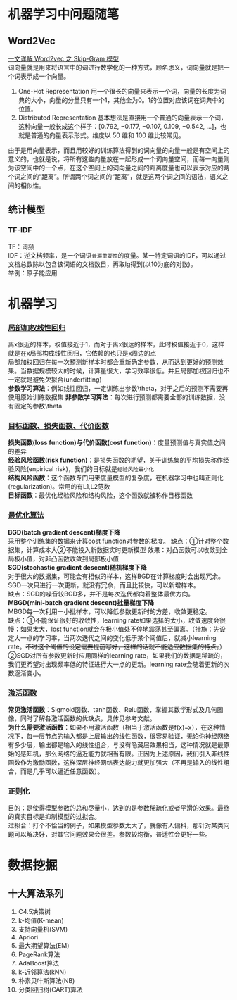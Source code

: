 # 机器学习中问题随笔

## Word2Vec
[一文详解 Word2vec 之 Skip-Gram 模型](https://www.leiphone.com/news/201706/PamWKpfRFEI42McI.html)  
词向量就是用来将语言中的词进行数学化的一种方式，顾名思义，词向量就是把一个词表示成一个向量。
1. One-Hot Representation
用一个很长的向量来表示一个词，向量的长度为词典的大小，向量的分量只有一个1，其他全为0。1的位置对应该词在词典中的位置。
2. Distributed Representation
基本想法是直接用一个普通的向量表示一个词，这种向量一般长成这个样子：[0.792, −0.177, −0.107, 0.109, −0.542, ...]，也就是普通的向量表示形式。维度以 50 维和 100 维比较常见。

由于是用向量表示，而且用较好的训练算法得到的词向量的向量一般是有空间上的意义的，也就是说，将所有这些向量放在一起形成一个词向量空间，而每一向量则为该空间中的一个点，在这个空间上的词向量之间的距离度量也可以表示对应的两个词之间的“距离”。所谓两个词之间的“距离”，就是这两个词之间的语法，语义之间的相似性。

## 统计模型
### TF-IDF
TF：词频  
IDF：逆文档频率，是一个词语`普遍重要性`的度量。某一特定词语的IDF，可以通过文档总数除以包含该词语的文档数目，再取lg得到(以10为底的对数)。  
举例：原子能应用

# 机器学习
### [局部加权线性回归](https://www.cnblogs.com/czdbest/p/5767138.html)
离x很近的样本，权值接近于1，而对于离x很远的样本，此时权值接近于0，这样就是在x局部构成线性回归，它依赖的也只是x周边的点  
局部加权回归在每一次预测新样本时都会重新确定参数，从而达到更好的预测效果。当数据规模较大的时候，计算量很大，学习效率很低。并且局部加权回归也不一定就是避免欠拟合(underfitting)  
**参数学习算法**：例如线性回归，一定训练出参数\theta，对于之后的预测不需要再使用原始训练数据集
**非参数学习算法**：每次进行预测都需要全部的训练数据，没有固定的参数\theta 

### [目标函数、损失函数、代价函数](https://www.zhihu.com/question/52398145/answer/209358209)
**损失函数(loss function)与代价函数(cost function)**：度量预测值与真实值之间的差异  
**经验风险函数(risk function)**：是损失函数的期望，关于训练集的平均损失称作经验风险(enpirical risk)，我们的目标就是`经验风险最小化`  
**结构风险函数**：这个函数专门用来度量模型的复杂度，在机器学习中也叫正则化(regularization)。常用的有L1,L2范数  
**目标函数**：最优化经验风险和结构风险，这个函数就被称作目标函数  

### [最优化算法](https://www.cnblogs.com/guoyaohua/p/8542554.html)
**BGD(batch gradient descent)梯度下降**  
采用整个训练集的数据来计算cost function对参数的梯度。
缺点：①针对整个数据集，计算成本大②不能投入新数据实时更新模型
效果：对凸函数可以收敛到全局极小值，对非凸函数收敛到局部极小值  
**SGD(stochastic gradient descent)随机梯度下降**  
对于很大的数据集，可能会有相似的样本，这样BGD在计算梯度时会出现冗余。SGD一次只进行一次更新，就没有冗余，而且比较快，可以新增样本。  
缺点：SGD的噪音较BGD多，并不是每次迭代都向着整体最优方向。  
**MBGD(mini-batch gradient descent)批量梯度下降**  
MBGD每一次利用一小批样本，可以降低参数更新时的方差，收敛更稳定。  
缺点：①不能保证很好的收敛性，learning rate如果选择的太小，收敛速度会很慢；如果太大，lost function就会在极小值处不停地震荡甚至偏离。（措施：先设定大一点的学习率，当两次迭代之间的变化低于某个阈值后，就减小learning rate。~~不过这个阈值的设定需要提前写好，这样的话就不能适应数据集的特点。~~）②SGD对所有参数更新时应用同样的learning rate，如果我们的数据是稀疏的，我们更希望对出现频率低的特征进行大一点的更新。learning rate会随着更新的次数逐渐变小。

### [激活函数](https://blog.csdn.net/tyhj_sf/article/details/79932893)
**常见激活函数**：Sigmoid函数、tanh函数、Relu函数，掌握其数学形式及几何图像，同时了解各激活函数的优缺点，具体见参考文献。  
**为什么需要激活函数**：如果不用激活函数（相当于激活函数是f(x)=x），在这种情况下，每一层节点的输入都是上层输出的线性函数，很容易验证，无论你神经网络有多少层，输出都是输入的线性组合，与没有隐藏层效果相当，这种情况就是最原始的感知机，那么网络的逼近能力就相当有限。正因为上述原因，我们引入非线性函数作为激励函数，这样深层神经网络表达能力就更加强大（不再是输入的线性组合，而是几乎可以逼近任意函数）。  

### 正则化
目的：是使得模型参数的总和尽量小，达到的是参数稀疏化或者平滑的效果。最终的真实目标是抑制模型的过拟合。  
过拟合：打个不恰当的例子，如果模型参数太大了，就像有人偏科，那针对某类问题可以解决好，对其它问题效果会很差。参数较均衡，普适性会更好一些。


# 数据挖掘
## 十大算法系列
1. C4.5决策树
2. k-均值(K-mean)
3. 支持向量机(SVM)
4. Apriori
5. 最大期望算法(EM)
6. PageRank算法
7. AdaBoost算法
8. k-近邻算法(kNN)
9. 朴素贝叶斯算法(NB)
10. 分类回归树(CART)算法

